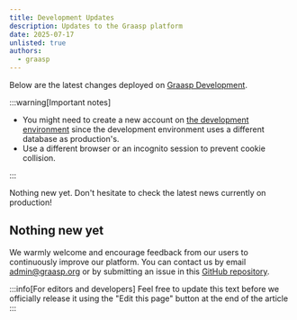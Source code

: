 ```yaml
---
title: Development Updates
description: Updates to the Graasp platform
date: 2025-07-17
unlisted: true
authors:
  - graasp
---
```


Below are the latest changes deployed on [Graasp Development](https://builder.dev.graasp.org).

:::warning[Important notes]

- You might need to create a new account on [the development environment](https://auth.dev.graasp.org) since the development environment uses a different database as production's.
- Use a different browser or an incognito session to prevent cookie collision.

:::

Nothing new yet. Don't hesitate to check the latest news currently on production!

<!-- Everything below this will not be shown in the post overview -->
<!-- truncate -->

## Nothing new yet

<!-- Generic message -->

We warmly welcome and encourage feedback from our users to continuously improve our platform. You can contact us by email [admin@graasp.org](mailto:admin@graasp.org) or by submitting an issue in this [GitHub repository](https://github.com/graasp/graasp-feedback).

:::info[For editors and developers]
Feel free to update this text before we officially release it using the "Edit this page" button at the end of the article
:::
